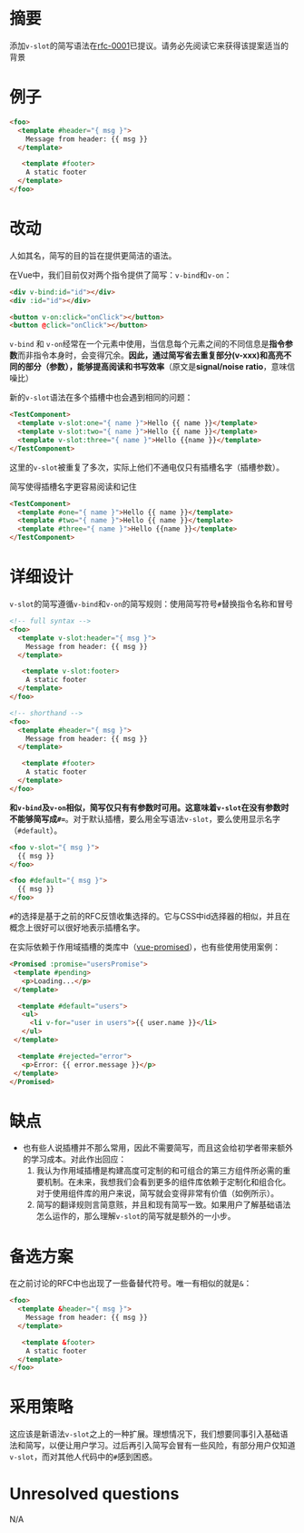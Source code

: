 # 摘要

添加`v-slot`的简写语法在[rfc-0001](https://github.com/vuejs/rfcs/blob/master/active-rfcs/0001-new-slot-syntax.md)已提议。请务必先阅读它来获得该提案适当的背景

# 例子

``` html
<foo>
  <template #header="{ msg }">
    Message from header: {{ msg }}
  </template>

   <template #footer>
    A static footer
  </template>
</foo>
```

# 改动

人如其名，简写的目的旨在提供更简洁的语法。

在Vue中，我们目前仅对两个指令提供了简写：`v-bind`和`v-on`：

``` html
<div v-bind:id="id"></div>
<div :id="id"></div>

<button v-on:click="onClick"></button>
<button @click="onClick"></button>
```

`v-bind` 和 `v-on`经常在一个元素中使用，当信息每个元素之间的不同信息是**指令参数**而非指令本身时，会变得冗余。**因此，通过简写省去重复部分(v-xxx)和高亮不同的部分（参数），能够提高阅读和书写效率**（原文是**signal/noise ratio**，意味信噪比）

新的`v-slot`语法在多个插槽中也会遇到相同的问题：

``` html
<TestComponent>
  <template v-slot:one="{ name }">Hello {{ name }}</template>
  <template v-slot:two="{ name }">Hello {{ name }}</template>
  <template v-slot:three="{ name }">Hello {{name }}</template>
</TestComponent>
```

这里的`v-slot`被重复了多次，实际上他们不通电仅只有插槽名字（插槽参数）。

简写使得插槽名字更容易阅读和记住

``` html
<TestComponent>
  <template #one="{ name }">Hello {{ name }}</template>
  <template #two="{ name }">Hello {{ name }}</template>
  <template #three="{ name }">Hello {{name }}</template>
</TestComponent>
```

# 详细设计

`v-slot`的简写遵循`v-bind`和`v-on`的简写规则：使用简写符号`#`替换指令名称和冒号

``` html
<!-- full syntax -->
<foo>
  <template v-slot:header="{ msg }">
    Message from header: {{ msg }}
  </template>

   <template v-slot:footer>
    A static footer
  </template>
</foo>

<!-- shorthand -->
<foo>
  <template #header="{ msg }">
    Message from header: {{ msg }}
  </template>

   <template #footer>
    A static footer
  </template>
</foo>
```

**和`v-bind`及`v-on`相似，简写仅只有有参数时可用。这意味着`v-slot`在没有参数时不能够简写成`#=`**。对于默认插槽，要么用全写语法`v-slot`，要么使用显示名字（`#default`）。

``` html
<foo v-slot="{ msg }">
  {{ msg }}
</foo>

<foo #default="{ msg }">
  {{ msg }}
</foo>
```

`#`的选择是基于之前的RFC反馈收集选择的。它与CSS中id选择器的相似，并且在概念上很好可以很好地表示插槽名字。

在实际依赖于作用域插槽的类库中（[vue-promised](https://github.com/posva/vue-promised)），也有些使用使用案例：

 ``` html
<Promised :promise="usersPromise">
  <template #pending>
    <p>Loading...</p>
  </template>

   <template #default="users">
    <ul>
      <li v-for="user in users">{{ user.name }}</li>
    </ul>
  </template>

   <template #rejected="error">
    <p>Error: {{ error.message }}</p>
  </template>
</Promised>
 ```

# 缺点

- 也有些人说插槽并不那么常用，因此不需要简写，而且这会给初学者带来额外的学习成本。对此作出回应：
  1. 我认为作用域插槽是构建高度可定制的和可组合的第三方组件所必需的重要机制。在未来，我想我们会看到更多的组件库依赖于定制化和组合化。对于使用组件库的用户来说，简写就会变得非常有价值（如例所示）。
  2. 简写的翻译规则言简意赅，并且和现有简写一致。如果用户了解基础语法怎么运作的，那么理解`v-slot`的简写就是额外的一小步。

# 备选方案

在之前讨论的RFC中也出现了一些备替代符号。唯一有相似的就是`&`：

``` html
<foo>
  <template &header="{ msg }">
    Message from header: {{ msg }}
  </template>

   <template &footer>
    A static footer
  </template>
</foo>
```

# 采用策略

这应该是新语法`v-slot`之上的一种扩展。理想情况下，我们想要同事引入基础语法和简写，以便让用户学习。过后再引入简写会冒有一些风险，有部分用户仅知道`v-slot`，而对其他人代码中的`#`感到困惑。

# Unresolved questions

N/A